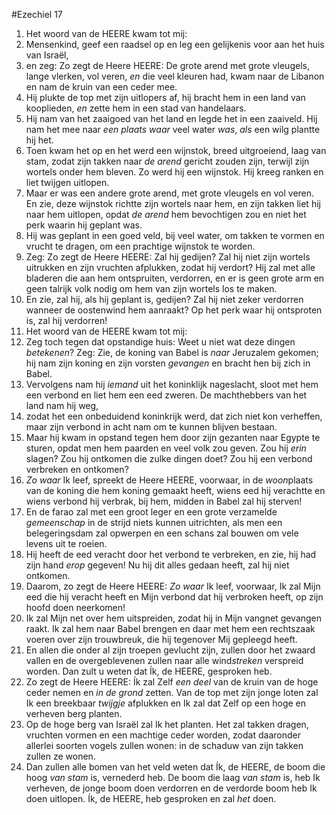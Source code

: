 #Ezechiel 17
1. Het woord van de HEERE kwam tot mij:
2. Mensenkind, geef een raadsel op en leg een gelijkenis voor aan het huis van Israël,
3. en zeg: Zo zegt de Heere HEERE: De grote arend met grote vleugels, lange vlerken, vol veren, *en* die veel kleuren had, kwam naar de Libanon en nam de kruin van een ceder mee. 
4. Hij plukte de top met zijn uitlopers af, hij bracht hem in een land van kooplieden, *en* zette hem in een stad van handelaars. 
5. Hij nam van het zaaigoed van het land en legde het in een zaaiveld. Hij nam het mee naar *een plaats waar* veel water *was*, *als* een wilg plantte hij het. 
6. Toen kwam het op en het werd een wijnstok, breed uitgroeiend, laag van stam, zodat zijn takken naar *de arend* gericht zouden zijn, terwijl zijn wortels onder hem bleven. Zo werd hij een wijnstok. Hij kreeg ranken en liet twijgen uitlopen. 
7. Maar er was een andere grote arend, met grote vleugels en vol veren. En zie, deze wijnstok richtte zijn wortels naar hem, en zijn takken liet hij naar hem uitlopen, opdat *de arend* hem bevochtigen zou en niet het perk waarin hij geplant was. 
8. Hij was geplant in een goed veld, bij veel water, om takken te vormen en vrucht te dragen, om een prachtige wijnstok te worden. 
9. Zeg: Zo zegt de Heere HEERE: Zal hij gedijen? Zal hij niet zijn wortels uitrukken en zijn vruchten afplukken, zodat hij verdort? Hij zal met alle bladeren die aan hem ontspruiten, verdorren, en er is geen grote arm en geen talrijk volk nodig om hem van zijn wortels los te maken. 
10. En zie, zal hij, als hij geplant is, gedijen? Zal hij niet zeker verdorren wanneer de oostenwind hem aanraakt? Op het perk waar hij ontsproten is, zal hij verdorren!
11. Het woord van de HEERE kwam tot mij:
12. Zeg toch tegen dat opstandige huis: Weet u niet wat deze dingen *betekenen*? Zeg: Zie, de koning van Babel is *naar* Jeruzalem gekomen; hij nam zijn koning en zijn vorsten *gevangen* en bracht hen bij zich in Babel.
13. Vervolgens nam hij *iemand* uit het koninklijk nageslacht, sloot met hem een verbond en liet hem een eed zweren. De machthebbers van het land nam hij weg,
14. zodat het een onbeduidend koninkrijk werd, dat zich niet kon verheffen, maar zijn verbond in acht nam om te kunnen blijven bestaan.
15. Maar hij kwam in opstand tegen hem door zijn gezanten naar Egypte te sturen, opdat men hem paarden en veel volk zou geven. Zou hij *erin* slagen? Zou hij ontkomen die zulke dingen doet? Zou hij een verbond verbreken en ontkomen?
16. *Zo waar* Ik leef, spreekt de Heere HEERE, voorwaar, in de *woon*plaats van de koning die hem koning gemaakt heeft, wiens eed hij verachtte en wiens verbond hij verbrak, bij hem, midden in Babel zal hij sterven!
17. En de farao zal met een groot leger en een grote verzamelde *gemeenschap* in de strijd niets kunnen uitrichten, als men een belegeringsdam zal opwerpen en een schans zal bouwen om vele levens uit te roeien.
18. Hij heeft de eed veracht door het verbond te verbreken, en zie, hij had zijn hand *erop* gegeven! Nu hij dit alles gedaan heeft, zal hij niet ontkomen.
19. Daarom, zo zegt de Heere HEERE: *Zo waar* Ik leef, voorwaar, Ik zal Mijn eed die hij veracht heeft en Mijn verbond dat hij verbroken heeft, op zijn hoofd doen neerkomen!
20. Ik zal Mijn net over hem uitspreiden, zodat hij in Mijn vangnet gevangen raakt. Ik zal hem naar Babel brengen en daar met hem een rechtszaak voeren over zijn trouwbreuk, die hij tegenover Mij gepleegd heeft.
21. En allen die onder al zijn troepen gevlucht zijn, zullen door het zwaard vallen en de overgeblevenen zullen naar alle wind*streken* verspreid worden. Dan zult u weten dat Ík, de HEERE, gesproken heb.
22. Zo zegt de Heere HEERE: Ík zal Zelf *een deel* van de kruin van de hoge ceder nemen en *in de grond* zetten. Van de top met zijn jonge loten zal Ik een breekbaar *twijgje* afplukken en Ik zal dat Zelf op een hoge en verheven berg planten.
23. Op de hoge berg van Israël zal Ik het planten. Het zal takken dragen, vruchten vormen en een machtige ceder worden, zodat daaronder allerlei soorten vogels zullen wonen: in de schaduw van zijn takken zullen ze wonen.
24. Dan zullen alle bomen van het veld weten dat Ík, de HEERE, de boom die hoog *van stam* is, vernederd heb. De boom die laag *van stam* is, heb Ik verheven, de jonge boom doen verdorren en de verdorde boom heb Ik doen uitlopen. Ík, de HEERE, heb gesproken en zal *het* doen.
